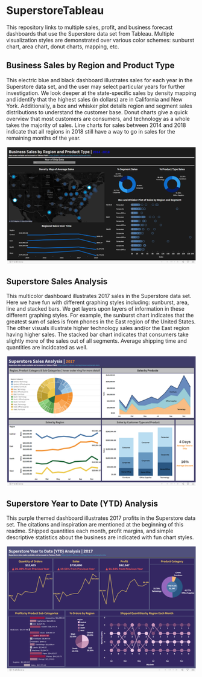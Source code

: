 # SuperstoreTableau
This repository links to multiple sales, profit, and business forecast dashboards that use the Superstore data set from Tableau. Multiple visualization styles are demonstrated over various color schemes: sunburst chart, area chart, donut charts, mapping, etc.



## Business Sales by Region and Product Type
This electric blue and black dashboard illustrates sales for each year in the Superstore data set, and the user may select particular years for further investigation. We look deeper at the state-specific sales by density mapping and identify that the highest sales (in dollars) are in California and New York. Additionally, a box and whisker plot details region and segment sales distributions to understand the customer base. Donut charts give a quick overview that most customers are consumers, and technology as a whole takes the majority of sales. Line charts for sales between 2014 and 2018 indicate that all regions in 2018 still have a way to go in sales for the remaining months of the year. 


![Superstore_blue_dashboard](Superstore_blue1.PNG)

## Superstore Sales Analysis
This multicolor dashboard illustrates 2017 sales in the Superstore data set. Here we have fun with different graphing styles including: sunburst, area, line and stacked bars. We get layers upon layers of information in these different graphing styles. For example, the sunburst chart indicates that the greatest sum of sales is from phones in the East region of the United States. The other visuals illustrate higher technology sales and/or the East region having higher sales. The stacked bar chart indicates that consumers take slightly more of the sales out of all segments. Average shipping time and quantities are incidcated as well.


![Superstore_blue_dashboard](Superstore_Sales.PNG)

## Superstore Year to Date (YTD) Analysis
This purple themed dashboard illustrates 2017 profits in the Superstore data set. The citations and inspiration are mentioned at the beginning of this readme. Shipped quantities each month, profit margins, and simple descriptive statistics about the business are indicated with fun chart styles.



![Superstore Year to Date (YTD) Analysis](Superstore_purple1.PNG)
